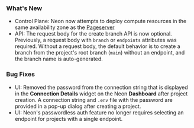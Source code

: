 ### What's New

- Control Plane: Neon now attempts to deploy compute resources in the same availability zone as the [Pageserver](../docs/reference/glossary#pageserver)
- API: The request body for the create branch API is now optional. Previously, a request body with `branch` or `endpoints` attributes was required. Without a request body, the default behavior is to create a branch from the project's root branch (`main`) without an endpoint, and the branch name is auto-generated.

### Bug Fixes

- UI: Removed the password from the connection string that is displayed in the **Connection Details** widget on the Neon **Dashboard** after project creation. A connection string and `.env` file with the password are provided in a pop-up dialog after creating a project.
- UI: Neon's passwordless auth feature no longer requires selecting an endpoint for projects with a single endpoint.
